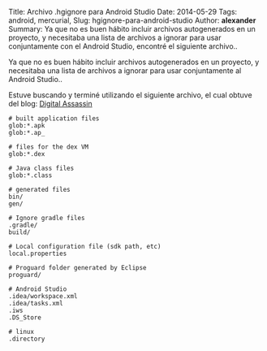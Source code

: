 Title: Archivo .hgignore para Android Studio
Date: 2014-05-29
Tags: android, mercurial,
Slug: hgignore-para-android-studio
Author: __alexander__
Summary: Ya que no es buen hábito incluir archivos autogenerados en un proyecto, y necesitaba una lista de archivos a ignorar para usar conjuntamente con el Android Studio, encontré el siguiente archivo..

Ya que no es buen hábito incluir archivos autogenerados en un proyecto, y necesitaba una lista de archivos a ignorar para usar conjuntamente al Android Studio..

Estuve buscando y terminé utilizando el siguiente archivo, el cual obtuve del blog: [Digital Assassin][digital-assassin]

~~~
# built application files
glob:*.apk
glob:*.ap_

# files for the dex VM
glob:*.dex

# Java class files
glob:*.class

# generated files
bin/
gen/

# Ignore gradle files
.gradle/
build/

# Local configuration file (sdk path, etc)
local.properties

# Proguard folder generated by Eclipse
proguard/

# Android Studio
.idea/workspace.xml
.idea/tasks.xml
.iws
.DS_Store

# linux
.directory
~~~

[digital-assassin]: http://digitalassassin.net/2013/12/hgignore-file-for-android-studio/